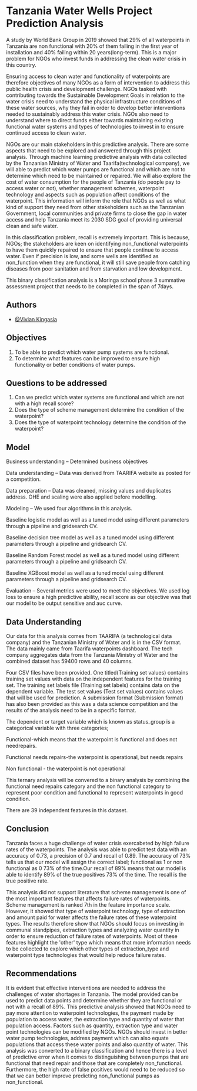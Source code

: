 
# Tanzania Water Wells Project Prediction Analysis

A study by World Bank Group in 2019 showed that 29% of all waterpoints in Tanzania are non functional with 20% of them failing in the first year of installation and 40% failing within 20 years(long-term). This is a major problem for NGOs who invest funds in addressing the clean water crisis in this country.

Ensuring access to clean water and functionality of waterpoints are therefore objectives of many NGOs as a form of intervention to address this public health crisis and development challenge. NGOs tasked with contributing towards the Sustainable Development Goals in relation to the water crisis need to understand the physical infrastructure conditions of these water sources, why they fail in order to develop better interventions needed to sustainably address this water crisis. NGOs also need to understand where to direct funds either towards maintaining existing functional water systems and types of technologies to invest in to ensure continued access to clean water.

NGOs are our main stakeholders in this predictive analysis. There are some aspects that need to be explored and answered through this project analysis. Through machine learning predictive analysis with data collected by the Tanzanian Ministry of Water and Taarifa(technological company), we will able to predict which water pumps are functional and which are not to determine which need to be maintained or repaired. We will also explore the cost of water consumption for the people of Tanzania (do people pay to access water or not), whether management schemes, waterpoint technology and aspects such as population affect conditions of the waterpoint. This information will inform the role that NGOs as well as what kind of support they need from other stakeholders such as the Tanzanian Government, local communities and private firms to close the gap in water access and help Tanzania meet its 2030 SDG goal of providing universal clean and safe water.

In this classification problem, recall is extremely important. This is because, NGOs; the stakeholders are keen on identifying non_functional waterpoints to have them quickly repaired to ensure that people continue to access water. Even if precision is low, and some wells are identified as non_function when they are functional, it will still save people from catching diseases from poor sanitation and from starvation and low development.

This binary classification analysis is a Moringa school phase 3 summative assessment project that needs to be completed in the span of 7days.

## Authors

- [@Vivian Kingasia](https://www.github.com/VivianKingasia)


## Objectives

1. To be able to predict which water pump systems are functional.
2. To determine what features can be improved to ensure high functionality or better conditions of water pumps.
## Questions to be addressed

1. Can we predict which water systems are functional and which are not with a high recall score?
2. Does the type of scheme management determine the condition of the waterpoint?
3. Does the type of waterpoint technology determine the condition of the waterpoint?
## Model

Business understanding – Determined business objectives

Data understanding – Data was derived from TAARIFA website as posted for a competition. 

Data preparation – Data was cleaned, missing values and duplicates
address. OHE and scaling were also applied before modelling.

Modeling – We used four algorithms in this analysis.

Baseline logistic model as well as a tuned model using different
parameters through a pipeline and gridsearch CV.

Baseline decision tree model as well as a tuned model using different
parameters through a pipeline and gridsearch CV.

Baseline Random Forest model as well as a tuned model using different
parameters through a pipeline and gridsearch CV.

Baseline XGBoost model as well as a tuned model using different
parameters through a pipeline and gridsearch CV.

Evaluation – Several metrics were used to meet the objectives.
We used log loss to ensure a high predictive ability, recall score
as our objective was that our model to be output sensitive and auc curve.
## Data Understanding
Our data for this analysis comes from TAARIFA (a technological data company) and the Tanzanian Ministry of Water and is in the CSV format. The data mainly came from Taarifa waterpoints dashboard. The tech company aggregates data from the Tanzania Ministry of Water and the combined dataset has 59400 rows and 40 columns.

Four CSV files have been provided. One titled(Training set values) contains training set values with data on the independent features for the training set. The training set labels file (Training set labels) contains data on the dependent variable. The test set values (Test set values) contains values that will be used for prediction. A submission format (Submission format) has also been provided as this was a data science competition and the results of the analysis need to be in a specific format.

The dependent or target variable which is known as status_group is a categorical variable with three categories;

Functional-which means that the waterpoint is functional and does not needrepairs.

Functional needs repairs-the waterpoint is operational, but needs repairs

Non functional - the waterpoint is not operational

This ternary analysis will be convered to a binary analysis by combining the functional need repairs category and the non functional category to represent poor condition and functional to represent waterpoints in good condition.

There are 39 independent features in this dataset.
## Conclusion

Tanzania faces a huge challenge of water crisis exercabeted by high failure rates of the waterpoints.
The analysis was able to predict test data with an accuracy of 0.73, a precision of 0.7 and recall of 0.89. The accuracy of 73% tells us that our model will assign the correct label; functional as 1 or non functional as 0 73% of the time.Our recall of 89% means that our model is able to identify 89% of the true positives 73% of the time. The recall is the true positive rate.


This analysis did not support literature that scheme management is one of the most important features that affects failure rates of waterpoints. Scheme management is ranked 7th in the feature importance scale.
However, it showed that type of waterpoint technology, type of extraction and amount paid for water affects the failure rates of these waterpoint types. The results therefore show that NGOs should focus on investing in communal standpipes, extraction types and analyzing water quantity in order to ensure reduction of failure rates of waterpoints. Most of these features highlight the 'other' type which means that more information needs to be collected to explore which other types of extraction_type and waterpoint type technologies that would help reduce failure rates.
## Recommendations

It is evident that effective interventions are needed to address the challenges of water shortages in Tanzania. The model provided can be used to predict data points and determine whether they are functional or not with a recall of 89%. 
This predictive analysis showed that NGOs need to pay more attention to waterpoint technologies, the payment
made by population to access water, the extraction type and quantity of water that population access.
Factors such as quantity, extraction type and water point technologies can be modified by NGOs. NGOs should 
invest in better water pump technologies, address payment which can also equate populations that access these water points
and also quantity of water. This analysis was converted to a binary classification and hence there is a level 
of predictive error when it comes to distinguishing between pumps that are functional that need repair and those 
that are completely non_functional. Furthermore, the high rate of false positives would need to be reduced 
so that we can better improve predicting non_functional pumps as non_functional.
